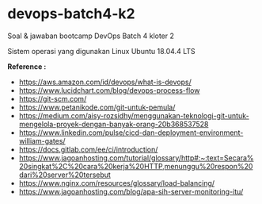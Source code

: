 # devops-batch4-k2
Soal &amp; jawaban bootcamp DevOps Batch 4 kloter 2

Sistem operasi yang digunakan Linux Ubuntu 18.04.4 LTS  

**Reference :** 

* https://aws.amazon.com/id/devops/what-is-devops/
* https://www.lucidchart.com/blog/devops-process-flow
* https://git-scm.com/
* https://www.petanikode.com/git-untuk-pemula/
* https://medium.com/aisy-rozsidhy/menggunakan-teknologi-git-untuk-mengelola-proyek-dengan-banyak-orang-20b368537528
* https://www.linkedin.com/pulse/cicd-dan-deployment-environment-william-gates/
* https://docs.gitlab.com/ee/ci/introduction/
* https://www.jagoanhosting.com/tutorial/glossary/http#:~:text=Secara%20singkat%2C%20cara%20kerja%20HTTP,menunggu%20respon%20dari%20server%20tersebut
* https://www.nginx.com/resources/glossary/load-balancing/
* https://www.jagoanhosting.com/blog/apa-sih-server-monitoring-itu/


